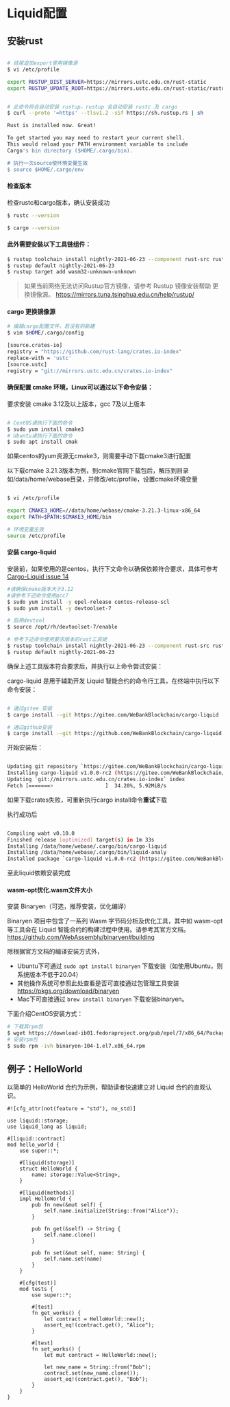 
# Liquid配置

## 安装rust

```bash

# 结尾追加export使用镜像源
$ vi /etc/profile

export RUSTUP_DIST_SERVER=https://mirrors.ustc.edu.cn/rust-static
export RUSTUP_UPDATE_ROOT=https://mirrors.ustc.edu.cn/rust-static/rustup


# 此命令将会自动安装 rustup，rustup 会自动安装 rustc 及 cargo
$ curl --proto '=https' --tlsv1.2 -sSf https://sh.rustup.rs | sh

Rust is installed now. Great!

To get started you may need to restart your current shell.
This would reload your PATH environment variable to include
Cargo's bin directory ($HOME/.cargo/bin).

# 执行一次source使环境变量生效
$ source $HOME/.cargo/env
```

#### 检查版本
检查rustc和cargo版本，确认安装成功
```bash
$ rustc --version

$ cargo --version
```

#### 此外需要安装以下工具链组件：

```bash
$ rustup toolchain install nightly-2021-06-23 --component rust-src rustc-dev llvm-tools-preview
$ rustup default nightly-2021-06-23
$ rustup target add wasm32-unknown-unknown
```


> 如果当前网络无法访问Rustup官方镜像，请参考 Rustup 镜像安装帮助 更换镜像源。
https://mirrors.tuna.tsinghua.edu.cn/help/rustup/


#### cargo 更换镜像源

```bash
# 编辑cargo配置文件，若没有则新建
$ vim $HOME/.cargo/config

[source.crates-io]
registry = "https://github.com/rust-lang/crates.io-index"
replace-with = 'ustc'
[source.ustc]
registry = "git://mirrors.ustc.edu.cn/crates.io-index"
```

#### 确保配置 cmake 环境，Linux可以通过以下命令安装：

要求安装 cmake 3.12及以上版本，gcc 7及以上版本
```bash

# CentOS请执行下面的命令
$ sudo yum install cmake3
# Ubuntu请执行下面的命令
$ sudo apt install cmak
```

如果centos的yum资源无cmake3，则需要手动下载cmake3进行配置

以下载cmake 3.21.3版本为例，到cmake官网下载包后，解压到目录如/data/home/webase目录，并修改/etc/profile，设置cmake环境变量
```bash

$ vi /etc/profile

export CMAKE3_HOME=//data/home/webase/cmake-3.21.3-linux-x86_64
export PATH=$PATH:$CMAKE3_HOME/bin

# 环境变量生效
source /etc/profile
```

#### 安装 cargo-liquid
安装前，如果使用的是centos，执行下文命令以确保依赖符合要求，具体可参考[Cargo-Liquid issue 14](https://github.com/WeBankBlockchain/cargo-liquid/issues/14)
```bash
#请确保cmake版本大于3.12
#请参考下述命令使用gcc7
$ sudo yum install -y epel-release centos-release-scl
$ sudo yum install -y devtoolset-7

# 启用devtool
$ source /opt/rh/devtoolset-7/enable

# 参考下述命令使用要求版本的rust工具链
$ rustup toolchain install nightly-2021-06-23 --component rust-src rustc-dev llvm-tools-preview
$ rustup default nightly-2021-06-23
```

确保上述工具版本符合要求后，并执行以上命令尝试安装：

cargo-liquid 是用于辅助开发 Liquid 智能合约的命令行工具，在终端中执行以下命令安装：

```bash

# 通过gitee 安装
$ cargo install --git https://gitee.com/WeBankBlockchain/cargo-liquid --tag v1.0.0-rc2 --force

# 通过github安装
$ cargo install --git https://github.com/WeBankBlockchain/cargo-liquid --tag v1.0.0-rc2 --force   
```

开始安装后：
```bash

Updating git repository `https://gitee.com/WeBankBlockchain/cargo-liquid`
Installing cargo-liquid v1.0.0-rc2 (https://gitee.com/WeBankBlockchain/cargo-liquid?tag=v1.0.0-rc2#5da4da65)
Updating `git://mirrors.ustc.edu.cn/crates.io-index` index
Fetch [=======>                 ]  34.20%, 5.92MiB/s
```
    

如果下载crates失败，可重新执行cargo install命令**重试**下载


执行成功后
```bash

Compiling wabt v0.10.0
Finished release [optimized] target(s) in 1m 33s
Installing /data/home/webase/.cargo/bin/cargo-liquid
Installing /data/home/webase/.cargo/bin/liquid-analy
Installed package `cargo-liquid v1.0.0-rc2 (https://gitee.com/WeBankBlockchain/cargo-liquid?tag=v1.0.0-rc2#5da4da65)` (executables `cargo-liquid`, `liquid-analy`)
```

至此liquid依赖安装完成

#### wasm-opt优化.wasm文件大小

安装 Binaryen（可选，推荐安装，优化编译）

Binaryen 项目中包含了一系列 Wasm 字节码分析及优化工具，其中如 wasm-opt 等工具会在 Liquid 智能合约的构建过程中使用。请参考其官方文档。https://github.com/WebAssembly/binaryen#building

除根据官方文档的编译安装方式外，
- Ubuntu下可通过 `sudo apt install binaryen` 下载安装（如使用Ubuntu，则系统版本不低于20.04） 
- 其他操作系统可参照此处查看是否可直接通过包管理工具安装 https://pkgs.org/download/binaryen
- Mac下可直接通过 `brew install binaryen` 下载安装binaryen。

下面介绍CentOS安装方式：
```bash
# 下载其rpm包
$ wget https://download-ib01.fedoraproject.org/pub/epel/7/x86_64/Packages/b/binaryen-104-1.el7.x86_64.rpm
# 安装rpm包
$ sudo rpm -ivh binaryen-104-1.el7.x86_64.rpm
```

## 例子：HelloWorld

以简单的 HelloWorld 合约为示例，帮助读者快速建立对 Liquid 合约的直观认识。

```
#![cfg_attr(not(feature = "std"), no_std)]

use liquid::storage;
use liquid_lang as liquid;

#[liquid::contract]
mod hello_world {
    use super::*;

    #[liquid(storage)]
    struct HelloWorld {
        name: storage::Value<String>,
    }

    #[liquid(methods)]
    impl HelloWorld {
        pub fn new(&mut self) {
            self.name.initialize(String::from("Alice"));
        }

        pub fn get(&self) -> String {
            self.name.clone()
        }

        pub fn set(&mut self, name: String) {
            self.name.set(name)
        }
    }

    #[cfg(test)]
    mod tests {
        use super::*;

        #[test]
        fn get_works() {
            let contract = HelloWorld::new();
            assert_eq!(contract.get(), "Alice");
        }

        #[test]
        fn set_works() {
            let mut contract = HelloWorld::new();

            let new_name = String::from("Bob");
            contract.set(new_name.clone());
            assert_eq!(contract.get(), "Bob");
        }
    }
}
```

